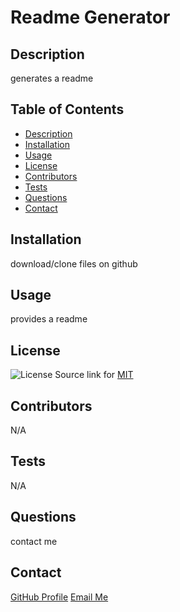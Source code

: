 
# Readme Generator 
## Description
generates a readme 
## Table of Contents
- [Description](#description)
- [Installation](#installation)
- [Usage](#usage)
- [License](#license)
- [Contributors](#contributors)
- [Tests](#tests)
- [Questions](#questions)
- [Contact](#contact)
## Installation
download/clone files on github 
## Usage
provides a readme 
## License
![License](https://img.shields.io/badge/License-MIT-yellow.svg)
Source link for [MIT](https://opensource.org/licenses/MIT)

## Contributors
N/A
## Tests
N/A
## Questions
contact me
## Contact
[GitHub Profile](https://github.com/Emmanuel6093)
[Email Me](elorenzo6093@gmail.com)
